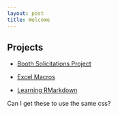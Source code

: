 ```yaml
---
layout: post
title: Welcome
---
```


## Projects

* [Booth Solicitations Project](http://phively.github.io/gsb-sols-proj/)

* [Excel Macros](https://github.com/phively/vba-the-one-macro)

* [Learning RMarkdown](http://phively.github.io/demo-R-iris/)

Can I get these to use the same css?
